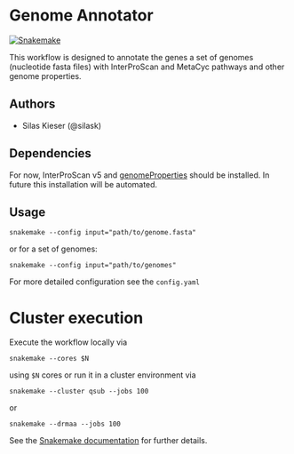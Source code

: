 # Genome Annotator

[![Snakemake](https://img.shields.io/badge/snakemake-≥5-brightgreen.svg)](https://snakemake.bitbucket.io)

This workflow is designed to annotate the genes a set of genomes (nucleotide fasta files) with InterProScan and MetaCyc pathways and other genome properties.

## Authors

* Silas Kieser (@silask)

## Dependencies

For now, InterProScan v5 and [genomeProperties](https://genome-properties.readthedocs.io/en/latest/calculating.html#local-analysis-method) should be installed. In future this installation will be automated.

## Usage

    snakemake --config input="path/to/genome.fasta"

or for a set of genomes:

    snakemake --config input="path/to/genomes"

For more detailed configuration see the `config.yaml`

# Cluster execution

Execute the workflow locally via

    snakemake --cores $N

using `$N` cores or run it in a cluster environment via

    snakemake --cluster qsub --jobs 100

or

    snakemake --drmaa --jobs 100

See the [Snakemake documentation](https://snakemake.readthedocs.io) for further details.
